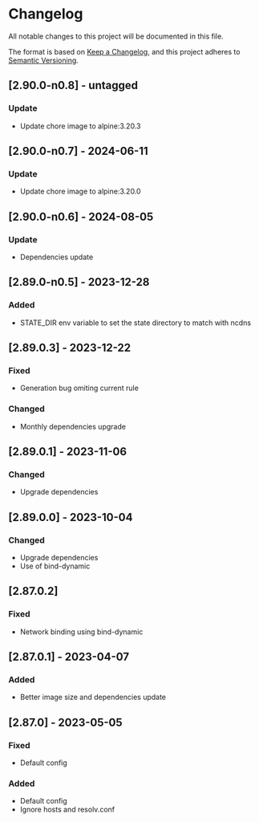# Changelog

All notable changes to this project will be documented in this file.

The format is based on [Keep a Changelog](https://keepachangelog.com/en/1.0.0/),
and this project adheres to [Semantic Versioning](https://semver.org/spec/v2.0.0.html).

## [2.90.0-n0.8] - untagged

### Update

- Update chore image to alpine:3.20.3

## [2.90.0-n0.7] - 2024-06-11

### Update

- Update chore image to alpine:3.20.0

## [2.90.0-n0.6] - 2024-08-05

### Update

- Dependencies update

## [2.89.0-n0.5] - 2023-12-28

### Added

- STATE_DIR env variable to set the state directory to match with ncdns

## [2.89.0.3] - 2023-12-22

### Fixed

- Generation bug omiting current rule

### Changed

- Monthly dependencies upgrade

## [2.89.0.1] - 2023-11-06

### Changed

- Upgrade dependencies

## [2.89.0.0] - 2023-10-04

### Changed

- Upgrade dependencies
- Use of bind-dynamic

## [2.87.0.2]

### Fixed

- Network binding using bind-dynamic

## [2.87.0.1] - 2023-04-07

### Added

- Better image size and dependencies update

## [2.87.0] - 2023-05-05

### Fixed

- Default config

### Added

- Default config
- Ignore hosts and resolv.conf
